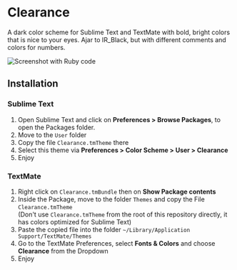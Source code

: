 # Clearance

A dark color scheme for Sublime Text and TextMate with bold, bright colors that is nice to your eyes. Ajar to IR_Black, but with different comments and colors for numbers.

![Screenshot with Ruby code](https://raw.github.com/cseelus/tmTheme-Clearance/master/tmTheme-Clearance_preview.png)

## Installation

### Sublime Text

1. Open Sublime Text and click on **Preferences > Browse Packages**, to open the Packages folder.
2. Move to the `User` folder
3. Copy the file `Clearance.tmTheme` there
4. Select this theme via **Preferences > Color Scheme > User > Clearance**
5. Enjoy

### TextMate
1. Right click on `Clearance.tmBundle` then on **Show Package contents**
2. Inside the Package, move to the folder `Themes` and copy the File `Clearance.tmTheme`  
(Don't use `Clearance.tmTheme` from the root of this repository directly, it has colors optimized for Sublime Text)
3. Paste the copied file into the folder `~/Library/Application Support/TextMate/Themes`
4. Go to the TextMate Preferences, select **Fonts & Colors** and choose **Clearance** from the Dropdown
5. Enjoy

